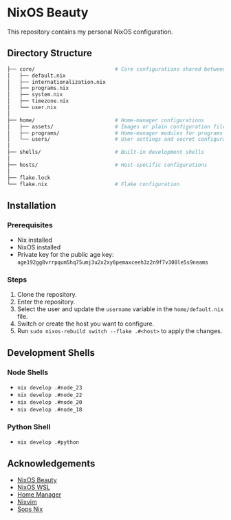 # NixOS Beauty

This repository contains my personal NixOS configuration.

## Directory Structure

```bash
├── core/                          # Core configurations shared between hosts
│   ├── default.nix
│   ├── internationalization.nix
│   ├── programs.nix
│   ├── system.nix
│   ├── timezone.nix
│   └── user.nix
│ 
├── home/                          # Home-manager configurations
│   ├── assets/                    # Images or plain configuration files
│   ├── programs/                  # Home-manager modules for programs
│   └── users/                     # User settings and secret configurations
│ 
├── shells/                        # Built-in development shells
│ 
├── hosts/                         # Host-specific configurations
│ 
├── flake.lock
└── flake.nix                      # Flake configuration
```

## Installation

### Prerequisites

- Nix installed
- NixOS installed
- Private key for the public age key: `age192gg8vrrpqum5hq75umj3u2x2xy6pemaxceeh3z2n9f7v308le5s9neams`

### Steps

1. Clone the repository.
2. Enter the repository.
3. Select the user and update the `username` variable in the `home/default.nix` file.
4. Switch or create the host you want to configure.
5. Run `sudo nixos-rebuild switch --flake .#<host>` to apply the changes.

## Development Shells

### Node Shells

- `nix develop .#node_23`
- `nix develop .#node_22`
- `nix develop .#node_20`
- `nix develop .#node_18`

### Python Shell

- `nix develop .#python`

## Acknowledgements

- [NixOS Beauty](https://github.com/dimasbagus/nixos-beauty)
- [NixOS WSL](https://github.com/nix-community/NixOS-WSL)
- [Home Manager](https://github.com/nix-community/home-manager)
- [Nixvim](https://github.com/nix-community/nixvim)
- [Sops Nix](https://github.com/Mic92/sops-nix)
